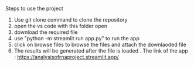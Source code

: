 Steps to use the project
1. Use git clone command to clone the repository
2. open the vs code with this folder open
3. download the required file
4. use "python -m streamlit run app.py" to run the app
5. click on browse files to browse the files and attach the downlaoded file
6. The results will be generated after the file is loaded .
The link of the app : https://analysisofrnaproject.streamlit.app/
